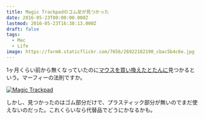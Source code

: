 ```yaml
---
title: Magic Trackpadのゴム足が見つかった
date: 2016-05-23T00:00:00.000Z
lastmod: 2016-05-23T16:38:13.000Z
draft: false
tags:
  - Mac
  - Life
image: https://farm8.staticflickr.com/7656/26922182190_cbac5b4c6e.jpg
---
```


1ヶ月くらい前から無くなっていたのに[マウスを買い換えたとたんに](/posts/20160520/p01)見つかるという。マーフィーの法則ですか。

[![Magic Trackpad](https://farm8.staticflickr.com/7656/26922182190_cbac5b4c6e.jpg "Magic Trackpad")](https://www.flickr.com/photos/machu/26922182190/)

しかし、見つかったのはゴム部分だけで、プラスティック部分が無いのでまだ使えないのだった。これくらいなら代替品でどうにかなるかも。
